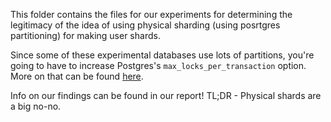This folder contains the files for our experiments for determining the 
legitimacy of the idea of using physical sharding (using posrtgres partitioning)
for making user shards.

Since some of these experimental databases use lots of partitions, you're going to have to increase Postgres's `max_locks_per_transaction` option. More on that can be found [here](https://www.cybertec-postgresql.com/en/postgresql-you-might-need-to-increase-max_locks_per_transaction/).

Info on our findings can be found in our report!  TL;DR - Physical shards are a big no-no.

